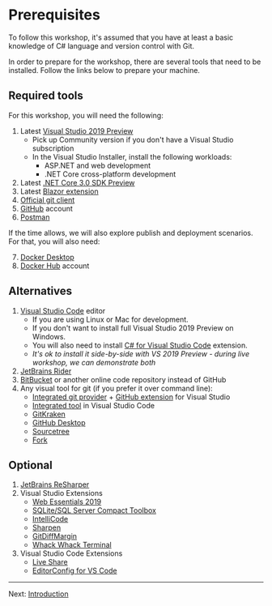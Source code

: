 # Prerequisites

To follow this workshop, it's assumed that you have at least a basic knowledge of C# language and version control with Git.

In order to prepare for the workshop, there are several tools that need to be installed. Follow the links below to prepare your machine.

## Required tools

For this workshop, you will need the following:

1. Latest [Visual Studio 2019 Preview](https://visualstudio.microsoft.com/vs/preview/)
    - Pick up Community version if you don't have a Visual Studio subscription
    - In the Visual Studio Installer, install the following workloads:
        - ASP.NET and web development
        - .NET Core cross-platform development
2. Latest [.NET Core 3.0 SDK Preview](https://dotnet.microsoft.com/download/dotnet-core/3.0)
3. Latest [Blazor extension](https://marketplace.visualstudio.com/items?itemName=aspnet.blazor)
4. [Official git client](https://git-scm.com/downloads)
5. [GitHub](https://github.com/) account
6. [Postman](https://www.getpostman.com/)

If the time allows, we will also explore publish and deployment scenarios. For that, you will also need:

7. [Docker Desktop](https://www.docker.com/products/docker-desktop)
8. [Docker Hub](https://hub.docker.com/) account

## Alternatives

1. [Visual Studio Code](https://code.visualstudio.com/) editor
    - If you are using Linux or Mac for development. 
    - If you don't want to install full Visual Studio 2019 Preview on Windows.
    - You will also need to install [C# for Visual Studio Code](https://marketplace.visualstudio.com/items?itemName=ms-vscode.csharp) extension.
    - *It's ok to install it side-by-side with VS 2019 Preview - during live workshop, we can demonstrate both*
2. [JetBrains Rider](https://www.jetbrains.com/rider/)
3. [BitBucket](https://bitbucket.com/) or another online code repository instead of GitHub
4. Any visual tool for git (if you prefer it over command line):
    - [Integrated git provider](https://www.thomasclaudiushuber.com/2019/04/02/using-git-in-visual-studio-2019/) + [GitHub extension](https://visualstudio.github.com/) for Visual Studio
    - [Integrated tool](https://code.visualstudio.com/docs/editor/versioncontrol#_git-support) in Visual Studio Code
    - [GitKraken](https://www.gitkraken.com/)
    - [GitHub Desktop](https://desktop.github.com/)
    - [Sourcetree](https://www.sourcetreeapp.com/)
    - [Fork](https://git-fork.com/)

## Optional

1. [JetBrains ReSharper](https://www.jetbrains.com/resharper/)
2. Visual Studio Extensions
    - [Web Essentials 2019](https://marketplace.visualstudio.com/items?itemName=MadsKristensen.WebEssentials2019)
    - [SQLite/SQL Server Compact Toolbox](https://marketplace.visualstudio.com/items?itemName=ErikEJ.SQLServerCompactSQLiteToolbox)
    - [IntelliCode](https://marketplace.visualstudio.com/items?itemName=VisualStudioExptTeam.VSIntelliCode)
    - [Sharpen](https://marketplace.visualstudio.com/items?itemName=ironcev.sharpen)
    - [GitDiffMargin](https://marketplace.visualstudio.com/items?itemName=LaurentKempe.GitDiffMargin)
    - [Whack Whack Terminal](https://marketplace.visualstudio.com/items?itemName=DanielGriffen.WhackWhackTerminal)
3. Visual Studio Code Extensions
    - [Live Share](https://marketplace.visualstudio.com/items?itemName=MS-vsliveshare.vsliveshare)
    - [EditorConfig for VS Code](https://marketplace.visualstudio.com/items?itemName=EditorConfig.EditorConfig)

-------

Next: [Introduction](01-introduction.md)